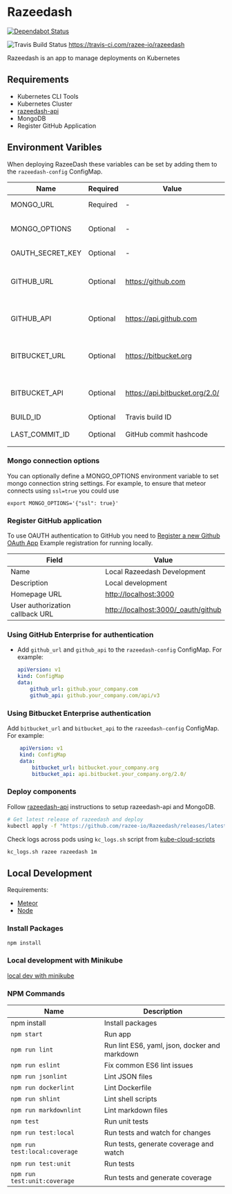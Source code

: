 # Razeedash

[![Dependabot Status](https://api.dependabot.com/badges/status?host=github&repo=razee-io/Razeedash)](https://dependabot.com)

![Travis Build Status](https://api.travis-ci.com/razee-io/Razeedash.svg?branch=master)
<https://travis-ci.com/razee-io/razeedash>

Razeedash is an app to manage deployments on Kubernetes

## Requirements

- Kubernetes CLI Tools
- Kubernetes Cluster
- [razeedash-api](https://github.com/razee-io/razeedash-api)
- MongoDB
- Register GitHub Application

## Environment Varibles

When deploying RazeeDash these variables can be set by adding them to the `razeedash-config` ConfigMap.

| Name             | Required | Value                    | Description |
| ----             | -------- | -----                    | ----------- |
| MONGO_URL        | Required | -                        | URL to your mongo instance |
| MONGO_OPTIONS    | Optional | -                        | Set additional mongo connection string options |
| OAUTH_SECRET_KEY | Optional | -                        | GitHub OAuth Secret Key |
| GITHUB_URL       | Optional | <https://github.com>     | Required when using GitHub Enterprise authentication |
| GITHUB_API       | Optional | <https://api.github.com> | Required when using GitHub Enterprise authentication |
| BITBUCKET_URL    | Optional | <https://bitbucket.org>     | Required when using Bitbucket Enterprise authentication |
| BITBUCKET_API    | Optional | <https://api.bitbucket.org/2.0/> | Required when using Bitbucket Enterprise authentication |
| BUILD_ID         | Optional | Travis build ID          | Travis Build ID |
| LAST_COMMIT_ID   | Optional | GitHub commit hashcode   | `git log --pretty=format:'%h' -n 1` |

### Mongo connection options

You can optionally define a MONGO_OPTIONS environment variable to set mongo connection string settings. For example,
to ensure that meteor connects using `ssl=true` you could use

```shell
export MONGO_OPTIONS='{"ssl": true}'
```

### Register GitHub application

To use OAUTH authentication to GitHub you need to [Register a new Github OAuth App](https://github.com/settings/applications/new)
Example registration for running locally.

| Field | Value |
| ----- | ----- |
| Name | Local Razeedash Development |
| Description | Local development |
| Homepage URL | <http://localhost:3000> |
| User authorization callback URL | <http://localhost:3000/_oauth/github> |

### Using GitHub Enterprise for authentication

- Add `github_url` and `github_api` to the `razeedash-config` ConfigMap.  For example:

    ```yaml
    apiVersion: v1
    kind: ConfigMap
    data:
        github_url: github.your_company.com
        github_api: github.your_company.com/api/v3
    ```

### Using Bitbucket Enterprise authentication

Add `bitbucket_url` and `bitbucket_api` to the `razeedash-config` ConfigMap. For example:

```yaml
    apiVersion: v1
    kind: ConfigMap
    data:
        bitbucket_url: bitbucket.your_company.org
        bitbucket_api: api.bitbucket.your_company.org/2.0/
```

### Deploy components

Follow [razeedash-api](https://github.com/razee-io/razeedash-api) instructions
to setup razeedash-api and MongoDB.

```bash
# Get latest release of razeedash and deploy
kubectl apply -f "https://github.com/razee-io/Razeedash/releases/latest/download/resource.yaml"
```

Check logs across pods using `kc_logs.sh` script from
[kube-cloud-scripts](https://github.com/razee-io/kube-cloud-scripts)

```bash
kc_logs.sh razee razeedash 1m
```

## Local Development

Requirements:

- [Meteor](https://www.meteor.com/install)
- [Node](https://nodejs.org/en/)

### Install Packages

```bash
npm install
```

### Local development with Minikube

[local dev with minikube](https://github.com/razee-io/Razeedash/blob/master/MINIKUBE.md)

### NPM Commands

| Name                          | Description |
| ----                          | ----------- |
| npm install                   | Install packages |
| `npm start`                   | Run app |
| `npm run lint`                | Run lint ES6, yaml, json, docker and markdown|
| `npm run eslint`              | Fix common ES6 lint issues |
| `npm run jsonlint`            | Lint JSON files |
| `npm run dockerlint`          | Lint Dockerfile |
| `npm run shlint`              | Lint shell scripts |
| `npm run markdownlint`        | Lint markdown files |
| `npm test`                    | Run unit tests |
| `npm run test:local`          | Run tests and watch for changes |
| `npm run test:local:coverage` | Run tests, generate coverage and watch |
| `npm run test:unit`           | Run tests |
| `npm run test:unit:coverage`  | Run tests and generate coverage |
